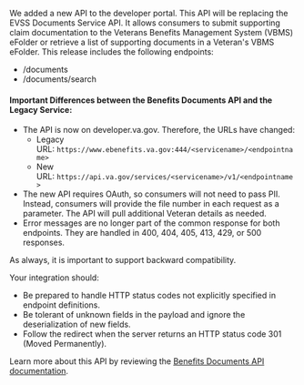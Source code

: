 We added a new API to the developer portal. This API will be replacing the EVSS Documents Service API. It allows consumers to submit supporting claim documentation to the Veterans Benefits Management System (VBMS) eFolder or retrieve a list of supporting documents in a Veteran's VBMS eFolder. This release includes the following endpoints: 

-   /documents
-   /documents/search

#### Important Differences between the Benefits Documents API and the Legacy Service:

- The API is now on developer.va.gov. Therefore, the URLs have changed:
  *  Legacy URL: `https://www.ebenefits.va.gov:444/<servicename>/<endpointname>`
  *  New URL: `https://api.va.gov/services/<servicename>/v1/<endpointname>`
- The new API requires OAuth, so consumers will not need to pass PII. Instead, consumers will provide the file number in each request as a parameter. The API will pull additional Veteran details as needed.
- Error messages are no longer part of the common response for both endpoints. They are handled in 400, 404, 405, 413, 429, or 500 responses.

As always, it is important to support backward compatibility.

Your integration should:

-   Be prepared to handle HTTP status codes not explicitly specified in endpoint definitions.
-   Be tolerant of unknown fields in the payload and ignore the deserialization of new fields.
-   Follow the redirect when the server returns an HTTP status code 301 (Moved Permanently).

Learn more about this API by reviewing the [Benefits Documents API documentation](https://developer.va.gov/explore/benefits/docs/benefits-documents?version=current). 
